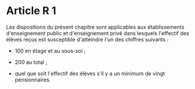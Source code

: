 # Article R 1

Les dispositions du présent chapitre sont applicables aux établissements d'enseignement public et d'enseignement privé dans lesquels l'effectif des élèves reçus est susceptible d'atteindre l'un des chiffres suivants :

- 100 en étage et au sous-sol ;

- 200 au total ;

- quel que soit l'effectif des élèves s'il y a un minimum de vingt pensionnaires.
